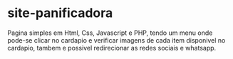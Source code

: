 # site-panificadora
Pagina simples em Html, Css, Javascript e PHP, tendo um menu onde pode-se clicar no cardapio e verificar imagens de cada item disponivel no cardapio, tambem e possivel redirecionar as redes sociais e whatsapp. 
